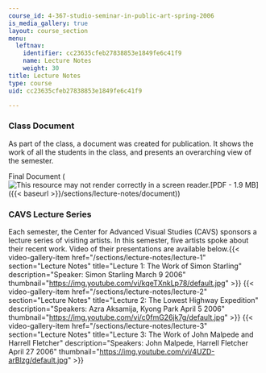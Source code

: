 ```yaml
---
course_id: 4-367-studio-seminar-in-public-art-spring-2006
is_media_gallery: true
layout: course_section
menu:
  leftnav:
    identifier: cc23635cfeb27838853e1849fe6c41f9
    name: Lecture Notes
    weight: 30
title: Lecture Notes
type: course
uid: cc23635cfeb27838853e1849fe6c41f9

---
```


### Class Document

As part of the class, a document was created for publication. It shows the work of all the students in the class, and presents an overarching view of the semester.

Final Document (![This resource may not render correctly in a screen reader.](/images/inacessible.gif)[PDF - 1.9 MB]({{< baseurl >}}/sections/lecture-notes/document))

### CAVS Lecture Series

Each semester, the Center for Advanced Visual Studies (CAVS) sponsors a lecture series of visiting artists. In this semester, five artists spoke about their recent work. Video of their presentations are available below.{{< video-gallery-item href="/sections/lecture-notes/lecture-1" section="Lecture Notes" title="Lecture 1: The Work of Simon Starling" description="Speaker: Simon Starling March 9 2006" thumbnail="https://img.youtube.com/vi/kqeTXnkLp78/default.jpg" >}} {{< video-gallery-item href="/sections/lecture-notes/lecture-2" section="Lecture Notes" title="Lecture 2: The Lowest Highway Expedition" description="Speakers: Azra Aksamija, Kyong Park April 5 2006" thumbnail="https://img.youtube.com/vi/c0fmG26jk7g/default.jpg" >}} {{< video-gallery-item href="/sections/lecture-notes/lecture-3" section="Lecture Notes" title="Lecture 3: The Work of John Malpede and Harrell Fletcher" description="Speakers: John Malpede, Harrell Fletcher April 27 2006" thumbnail="https://img.youtube.com/vi/4UZD-arBlzg/default.jpg" >}}
